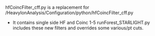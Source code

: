 hfCoincFilter_cff.py is a replacement for /HeavyIonAnalysis/Configuration/python/hfCoincFilter_cff.py
- It contains single side HF and Coinc 1-5
runForest_STARLIGHT.py includes these new filters and overrides some various/pt cuts.
